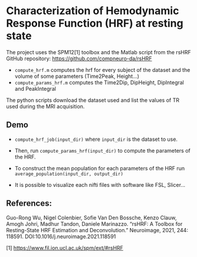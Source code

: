 # Characterization of Hemodynamic Response Function (HRF) at resting state
The project uses the SPM12[1] toolbox and the Matlab script from the rsHRF GitHub repository: https://github.com/compneuro-da/rsHRF


* `compute_hrf.m` computes the hrf for every subject of the dataset and the volume of some parameters (Time2Peak, Height…)
* `compute_params_hrf.m`  computes the Time2Dip, DipHeight, DipIntegral and PeakIntegral

The python scripts download the dataset used and list the values of TR used during the MRI acquisition.

## Demo
* `compute_hrf_job(input_dir)` where `input_dir` is the dataset to use. 

* Then, run `compute_params_hrf(input_dir)` to compute the parameters of the HRF.

* To construct the mean population for each parameters of the HRF run `average_population(input_dir, output_dir)`

* It is possible to visualize each nifti files with software like FSL, Slicer...

## References: 
Guo-Rong Wu, Nigel Colenbier, Sofie Van Den Bossche, Kenzo Clauw, Amogh Johri, Madhur Tandon, Daniele Marinazzo. “rsHRF: A Toolbox for Resting-State HRF Estimation and Deconvolution.” Neuroimage, 2021, 244: 118591. DOI:10.1016/j.neuroimage.2021.118591

[1] https://www.fil.ion.ucl.ac.uk/spm/ext/#rsHRF 